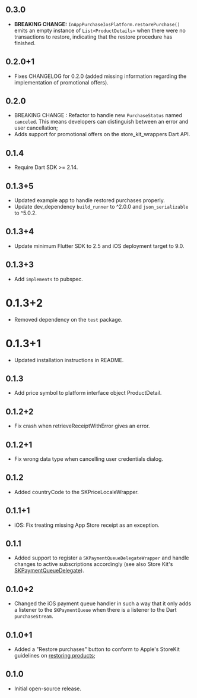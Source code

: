 ## 0.3.0

* **BREAKING CHANGE:** `InAppPurchaseIosPlatform.restorePurchase()` emits an empty instance of `List<ProductDetails>` when there were no transactions to restore, indicating that the restore procedure has finished. 

## 0.2.0+1

* Fixes CHANGELOG for 0.2.0 (added missing information regarding the implementation of promotional offers).

## 0.2.0

* BREAKING CHANGE : Refactor to handle new `PurchaseStatus` named `canceled`. This means developers
  can distinguish between an error and user cancellation;
* Adds support for promotional offers on the store_kit_wrappers Dart API.

## 0.1.4

* Require Dart SDK >= 2.14.

## 0.1.3+5

* Updated example app to handle restored purchases properly.
* Update dev_dependency `build_runner` to ^2.0.0 and `json_serializable` to ^5.0.2.

## 0.1.3+4

* Update minimum Flutter SDK to 2.5 and iOS deployment target to 9.0.

## 0.1.3+3

* Add `implements` to pubspec.

# 0.1.3+2

* Removed dependency on the `test` package.

# 0.1.3+1

- Updated installation instructions in README.

## 0.1.3

* Add price symbol to platform interface object ProductDetail.

## 0.1.2+2

* Fix crash when retrieveReceiptWithError gives an error.

## 0.1.2+1

* Fix wrong data type when cancelling user credentials dialog.

## 0.1.2

* Added countryCode to the SKPriceLocaleWrapper.

## 0.1.1+1

* iOS: Fix treating missing App Store receipt as an exception.

## 0.1.1

* Added support to register a `SKPaymentQueueDelegateWrapper` and handle changes to active subscriptions accordingly (see also Store Kit's [SKPaymentQueueDelegate](https://developer.apple.com/documentation/storekit/skpaymentqueuedelegate?language=objc)).

## 0.1.0+2

* Changed the iOS payment queue handler in such a way that it only adds a listener to the `SKPaymentQueue` when there
  is a listener to the Dart `purchaseStream`.

## 0.1.0+1

* Added a "Restore purchases" button to conform to Apple's StoreKit guidelines on [restoring products](https://developer.apple.com/documentation/storekit/in-app_purchase/restoring_purchased_products?language=objc);

## 0.1.0

* Initial open-source release.
